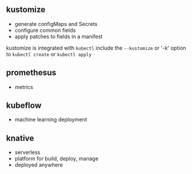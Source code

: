 
## kustomize

- generate configMaps and Secrets
- configure common fields
- apply patches to fields in a manifest


kustomize is integrated with `kubectl`
include the `--kustomize` or '-k' option to `kubectl create` or `kubectl apply`


## promethesus
- metrics

## kubeflow
- machine learning deployment

## knative
- serverless
- platform for build, deploy, manage
- deployed anywhere